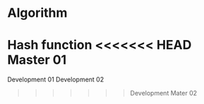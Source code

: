 # Algorithm
Hash function
<<<<<<< HEAD
Master 01
=======
Development 01
Development 02

>>>>>>> Development
Mater 02